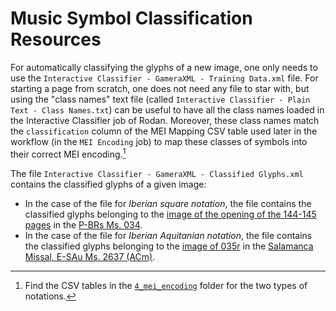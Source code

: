 # Music Symbol Classification Resources

For automatically classifying the glyphs of a new image, one only needs to use the `Interactive Classifier - GameraXML - Training Data.xml` file. For starting a page from scratch, one does not need any file to star with, but using the "class names" text file (called `Interactive Classifier - Plain Text - Class Names.txt`) can be useful to have all the class names loaded in the Interactive Classifier job of Rodan. Moreover, these class names match the `classification` column of the MEI Mapping CSV table used later in the workflow (in the `MEI Encoding` job) to map these classes of symbols into their correct MEI encoding.[^1]

The file `Interactive Classifier - GameraXML - Classified Glyphs.xml` contains the classified glyphs of a given image:
- In the case of the file for _Iberian square notation_, the file contains the classified glyphs belonging to the [image of the opening of the 144-145 pages](/resources/1_document_analysis/Iberian_square_notation/pixel_ground_truth_data/Image.png) in the [P-BRs Ms. 034](https://pemdatabase.eu/source/47612). 
- In the case of the file for _Iberian Aquitanian notation_, the file contains the classified glyphs belonging to the [image of 035r](/resources/1_document_analysis/Iberian_aquitanian_notation/pixel_ground_truth_data/Image.png) in the [Salamanca Missal, E-SAu Ms. 2637 (ACm)](https://pemdatabase.eu/source/48357).

[^1]: Find the CSV tables in the [`4_mei_encoding`](../4_mei_encoding) folder for the two types of notations.
